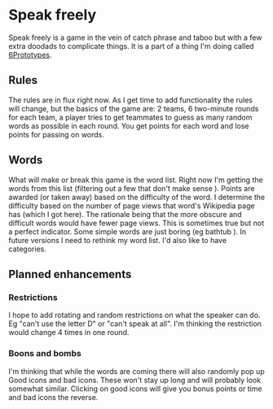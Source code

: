 
# Speak freely
Speak freely is a game in the vein of catch phrase and taboo but with a few extra doodads to complicate things. It is a part of a thing I'm doing called [6Prototypes](http://tylertrotter.com/6prototypes). 

## Rules
The rules are in flux right now. As I get time to add functionality the rules will change, but the basics of the game are: 2 teams, 6 two-minute rounds for each team, a player tries to get teammates to guess as many random words as possible in each round. You get points for each word and lose points for passing on words. 

## Words
What will make or break this game is the word list. Right now I'm getting the words from this list (filtering out a few that don't make sense ). Points are awarded (or taken away) based on the difficulty of the word. I determine the difficulty based on the number of page views that word's Wikipedia page has (which I got here). The rationale being that the more obscure and difficult words would have fewer page views. This is sometimes true but not a perfect indicator. Some simple words are just boring (eg bathtub ). In future versions I need to rethink my word list. I'd also like to have categories. 

## Planned enhancements
### Restrictions
I hope to add rotating and random restrictions on what the speaker can do. Eg "can't use the letter D" or "can't speak at all". I'm thinking the restriction would change 4 times in one round. 

### Boons and bombs
I'm thinking that while the words are coming there will also randomly pop up Good icons and bad icons. These won't stay up long and will probably look somewhat similar. Clicking on good icons will give you bonus points or time and bad icons the reverse. 
